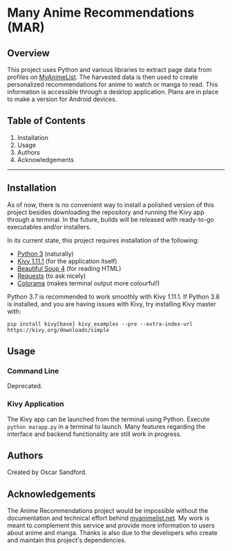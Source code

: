 # Many Anime Recommendations (MAR)

## Overview
This project uses Python and various libraries to extract page data from profiles on [MyAnimeList](https://myanimelist.net/profile/amykyst). The harvested data is then used to create personalized recommendations for anime to watch or manga to read. This information is accessible through a desktop application. Plans are in place to make a version for Android devices.

## Table of Contents
1. Installation
2. Usage
3. Authors
4. Acknowledgements

<hr/>

## Installation
As of now, there is no convenient way to install a polished version of this project besides downloading the repository and running the Kivy app through a terminal. In the future, builds will be released with ready-to-go executables and/or installers.

In its current state, this project requires installation of the following:
- [Python 3](https://www.python.org/download/releases/3.0/) (naturally)
- [Kivy 1.11.1](https://kivy.org/#home) (for the application itself)
- [Beautiful Soup 4](https://www.crummy.com/software/BeautifulSoup/) (for reading HTML)
- [Requests](https://3.python-requests.org/) (to ask nicely)
- [Colorama](https://github.com/tartley/colorama) (makes terminal output more colourful!)

Python 3.7 is recommended to work smoothly with Kivy 1.11.1. If Python 3.8 is installed, and you are having issues with Kivy, try installing Kivy master with:
```
pip install kivy[base] kivy_examples --pre --extra-index-url https://kivy.org/downloads/simple
```


## Usage

### Command Line
Deprecated.

### Kivy Application
The Kivy app can be launched from the terminal using Python. Execute `python marapp.py` in a terminal to launch. Many features regarding the interface and backend functionality are still work in progress.

## Authors
Created by Oscar Sandford.

## Acknowledgements
The Anime Recommendations project would be impossible without the documentation and technical effort behind [myanimelist.net](https://myanimelist.net/). My work is meant to complement this service and provide more information to users about anime and manga. Thanks is also due to the developers who create and maintain this project's dependencies.
